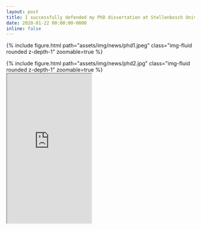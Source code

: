 ```yaml
---
layout: post
title: I successfully defended my PhD dissertation at Stellenbosch University
date: 2020-01-22 00:00:00-0000
inline: false
---
```


{% include figure.html path="assets/img/news/phd1.jpeg" class="img-fluid rounded z-depth-1" zoomable=true %}

<div class="row mt-3">
    <div class="col-sm mt-3 mt-md-0">
        {% include figure.html path="assets/img/news/phd2.jpg" class="img-fluid rounded z-depth-1" zoomable=true %}
    </div>
    <div class="col-sm mt-3 mt-md-0">
        <iframe width="226" height="400" src="https://www.youtube.com/embed/sF7bixXnzVE">
        </iframe>
    </div>
</div>
